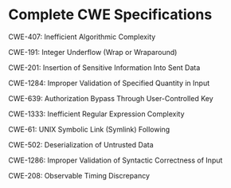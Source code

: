 

# Complete CWE Specifications

CWE-407: Inefficient Algorithmic Complexity

CWE-191: Integer Underflow (Wrap or Wraparound)

CWE-201: Insertion of Sensitive Information Into Sent Data

CWE-1284: Improper Validation of Specified Quantity in Input

CWE-639: Authorization Bypass Through User-Controlled Key

CWE-1333: Inefficient Regular Expression Complexity

CWE-61: UNIX Symbolic Link (Symlink) Following

CWE-502: Deserialization of Untrusted Data

CWE-1286: Improper Validation of Syntactic Correctness of Input

CWE-208: Observable Timing Discrepancy